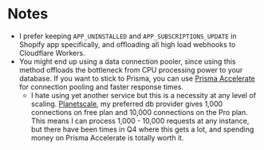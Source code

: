 # Notes

- I prefer keeping `APP_UNINSTALLED` and `APP_SUBSCRIPTIONS_UPDATE` in Shopify app specifically, and offloading all high load webhooks to Cloudflare Workers.
- You might end up using a data connection pooler, since using this method offloads the bottleneck from CPU processing power to your database. If you want to stick to Prisma, you can use [Prisma Accelerate](https://www.prisma.io/data-platform/accelerate) for connection pooling and faster response times.
  - I hate using yet another service but this is a necessity at any level of scaling. [Planetscale](https://planetscale.com), my preferred db provider gives 1,000 connections on free plan and 10,000 connections on the Pro plan. This means I can process 1,000 - 10,000 requests at any instance, but there have been times in Q4 where this gets a lot, and spending money on Prisma Accelerate is totally worth it.
